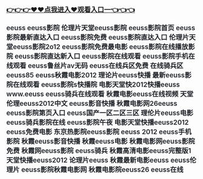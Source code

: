 </br>

<h3 class="heading-element" style="font-size:1.25em;font-weight:var(--base-text-weight-semibold, 600);color:#1F2328;font-family:-apple-system, BlinkMacSystemFont, &quot;background-color:#FFFFFF;">
	<a href="https://github.com.k709.com/?20250315.html">👉👉👉♥♥&#28857;&#25105;&#36827;&#20837;♥&#35266;&#30475;&#20837;&#21475;&#19968;👈👈👈</a>
</br>

  
&#101;&#101;&#117;&#115;&#115;&#10;&#101;&#101;&#117;&#115;&#115;&#24433;&#38498;&#10;&#20262;&#29702;&#29255;&#22825;&#22530;&#101;&#101;&#117;&#115;&#115;&#24433;&#38498;&#10;&#101;&#101;&#117;&#115;&#115;&#24433;&#38498;&#39318;&#39029;&#10;&#101;&#101;&#117;&#115;&#115;&#24433;&#38498;&#26368;&#26032;&#30452;&#36798;&#20837;&#21475;&#10;&#101;&#101;&#117;&#115;&#115;&#24433;&#38498;&#20813;&#36153;&#10;&#101;&#101;&#117;&#115;&#115;&#24433;&#38498;&#30452;&#36798;&#20837;&#21475;&#10;&#20262;&#29702;&#29255;&#22825;&#22530;&#101;&#101;&#117;&#115;&#115;&#24433;&#38498;&#50;&#111;&#49;&#50;&#10;&#101;&#101;&#117;&#115;&#115;&#24433;&#38498;&#20813;&#36153;&#26368;&#30005;&#24433;&#10;&#101;&#101;&#117;&#115;&#115;&#24433;&#38498;&#22312;&#32447;&#25773;&#25918;&#24433;&#38498;&#10;&#101;&#101;&#117;&#115;&#115;&#24433;&#38498;&#30452;&#36798;&#26032;&#20837;&#21475;&#10;&#101;&#101;&#117;&#115;&#115;&#24433;&#38498;&#22312;&#32447;&#35266;&#30475;&#10;&#101;&#101;&#117;&#115;&#115;&#24433;&#38498;&#25163;&#26426;&#22312;&#32447;&#35266;&#30475;&#10;&#101;&#101;&#117;&#115;&#115;&#40065;&#19997;&#29255;&#97;&#118;&#26080;&#30721;&#10;&#101;&#101;&#117;&#115;&#115;&#22312;&#32447;&#20853;&#21306;&#20813;&#36153;&#10;&#22312;&#32447;&#39569;&#20853;&#21306;&#101;&#101;&#117;&#115;&#115;&#56;&#53;&#10;&#101;&#101;&#117;&#115;&#115;&#31179;&#38686;&#30005;&#24433;&#50;&#48;&#49;&#50;&#10;&#29702;&#35770;&#29255;&#101;&#101;&#117;&#115;&#115;&#24555;&#25773;&#10;&#26368;&#26032;&#101;&#101;&#117;&#115;&#115;&#24433;&#38498;&#22312;&#32447;&#35266;&#30475;&#10;&#101;&#101;&#117;&#115;&#115;&#24433;&#38498;&#115;&#24555;&#25773;&#38498;&#10;&#30005;&#24433;&#22825;&#22530;&#24555;&#50;&#48;&#49;&#50;&#24555;&#25773;&#101;&#101;&#117;&#115;&#115;&#10;&#119;&#119;&#119;&#46;&#101;&#101;&#117;&#115;&#115;&#10;&#101;&#101;&#117;&#115;&#115;&#39569;&#20853;&#22312;&#32447;&#35266;&#30475;&#10;&#31179;&#38686;&#30005;&#24433;&#101;&#101;&#117;&#115;&#115;&#22312;&#32447;&#35270;&#39057;&#10;&#22825;&#22530;&#20262;&#29702;&#101;&#101;&#117;&#115;&#115;&#50;&#48;&#49;&#50;&#20013;&#25991;&#10;&#101;&#101;&#117;&#115;&#115;&#24433;&#38899;&#24555;&#25773;&#10;&#31179;&#38686;&#30005;&#24433;&#32593;&#50;&#54;&#101;&#101;&#117;&#115;&#115;&#10;&#101;&#101;&#117;&#115;&#115;&#24433;&#38498;&#31532;&#39029;&#20837;&#21475;&#10;&#101;&#101;&#117;&#115;&#115;&#22269;&#20135;&#19968;&#21306;&#20108;&#21306;&#19977;&#21306;&#10;&#29702;&#20262;&#29255;&#101;&#101;&#117;&#115;&#115;&#30005;&#24433;&#10;&#101;&#101;&#117;&#115;&#115;&#39569;&#20853;&#24433;&#38498;&#22312;&#32447;&#10;&#101;&#101;&#117;&#115;&#115;&#24433;&#38498;&#21320;&#22812;&#10;&#30005;&#24433;&#22825;&#22530;&#24555;&#25773;&#101;&#101;&#117;&#115;&#115;&#50;&#48;&#49;&#50;&#10;&#101;&#101;&#117;&#115;&#115;&#20813;&#36153;&#30005;&#24433;&#10;&#19996;&#20140;&#28909;&#24433;&#38498;&#101;&#101;&#117;&#115;&#115;&#24433;&#38498;&#10;&#101;&#101;&#117;&#115;&#115;&#160;&#50;&#48;&#49;&#50;&#10;&#101;&#101;&#117;&#115;&#115;&#25163;&#26426;&#24433;&#38498;&#10;&#31179;&#38686;&#101;&#101;&#117;&#115;&#115;&#24433;&#38899;&#24555;&#25773;&#10;&#31179;&#38686;&#101;&#101;&#117;&#115;&#115;&#30005;&#24433;&#10;&#31179;&#38686;&#30005;&#24433;&#32593;&#101;&#101;&#117;&#115;&#115;&#24433;&#38498;&#20813;&#36153;&#10;&#31179;&#38686;&#32593;&#101;&#101;&#117;&#115;&#115;&#24433;&#38498;&#10;&#101;&#101;&#117;&#115;&#115;&#39569;&#20853;&#10;&#31179;&#38686;&#39640;&#28165;&#30005;&#24433;&#101;&#101;&#117;&#115;&#115;&#23436;&#25972;&#29256;&#49;&#10;&#22825;&#22530;&#24555;&#25773;&#101;&#101;&#117;&#115;&#115;&#50;&#48;&#49;&#50;&#10;&#35770;&#29702;&#29255;&#101;&#101;&#117;&#115;&#115;&#10;&#31179;&#38686;&#26368;&#26032;&#30005;&#24433;&#101;&#101;&#117;&#115;&#115;&#10;&#101;&#101;&#117;&#115;&#115;&#20262;&#29702;&#29255;&#10;&#101;&#101;&#117;&#115;&#115;&#24433;&#38498;&#31179;&#38686;&#30005;&#24433;&#32593;&#10;&#31179;&#38686;&#30005;&#24433;&#38498;&#101;&#101;&#117;&#115;&#115;&#50;&#54;&#10;&#101;&#101;&#117;&#115;&#115;&#22312;&#32447;&#10;
